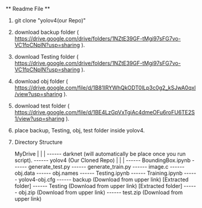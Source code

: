 
** Readme File **

 1) git clone "yolov4(our Repo)"

 2) download backup folder ( https://drive.google.com/drive/folders/1NZtE39GF-tMgi97sFG7vo-VC1fpCNpIN?usp=sharing ).

 3) download Testing folder ( https://drive.google.com/drive/folders/1NZtE39GF-tMgi97sFG7vo-VC1fpCNpIN?usp=sharing ).

 4) download obj folder ( https://drive.google.com/file/d/1B81IRYWhQkODT0lLp3c0g2_kSJwA0qxl/view?usp=sharing ).

 5) download test folder ( https://drive.google.com/file/d/1BE4LzGpVxTgiAc4dmeOFu6roFU6TE2S1/view?usp=sharing ).

 6) place backup, Testing, obj, test folder inside yolov4.

 7) Directory Structure

      MyDrive
        |
        |
        |
         ------ darknet (will automatically be place once you run script).
         ------ yolov4 (Our Cloned Repo)
                  |
                  |
                  |
                   ------ BoundingBox.ipynb
                   ------ generate_test.py
                   ------ generate_train.py
                   ------ image.c
                   ------ obj.data
                   ------ obj.names
                   ------ Testing.ipynb
                   ------ Training.ipynb
                   ------ yolov4-obj.cfg
                   ------ backup   (Download from upper link) [Extracted folder]
                   ------ Testing  (Download from upper link) [Extracted folder]
                   ------ obj.zip  (Download from upper link)
                   ------ test.zip (Download from upper link)

 
